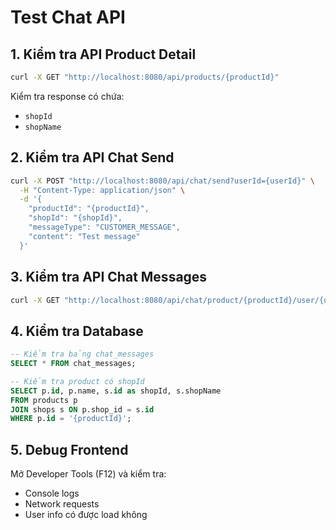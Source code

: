 # Test Chat API

## 1. Kiểm tra API Product Detail
```bash
curl -X GET "http://localhost:8080/api/products/{productId}"
```

Kiểm tra response có chứa:
- `shopId`
- `shopName`

## 2. Kiểm tra API Chat Send
```bash
curl -X POST "http://localhost:8080/api/chat/send?userId={userId}" \
  -H "Content-Type: application/json" \
  -d '{
    "productId": "{productId}",
    "shopId": "{shopId}",
    "messageType": "CUSTOMER_MESSAGE",
    "content": "Test message"
  }'
```

## 3. Kiểm tra API Chat Messages
```bash
curl -X GET "http://localhost:8080/api/chat/product/{productId}/user/{userId}"
```

## 4. Kiểm tra Database
```sql
-- Kiểm tra bảng chat_messages
SELECT * FROM chat_messages;

-- Kiểm tra product có shopId
SELECT p.id, p.name, s.id as shopId, s.shopName 
FROM products p 
JOIN shops s ON p.shop_id = s.id 
WHERE p.id = '{productId}';
```

## 5. Debug Frontend
Mở Developer Tools (F12) và kiểm tra:
- Console logs
- Network requests
- User info có được load không
